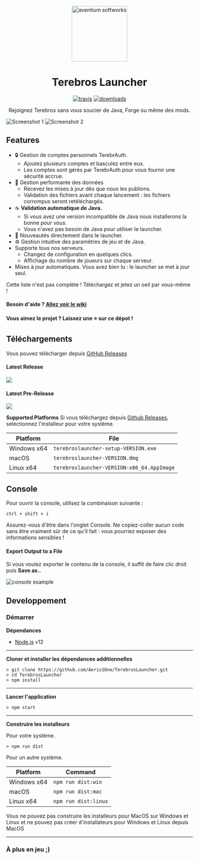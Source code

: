 <p align="center"><img src="./app/assets/images/SealCircle.png" width="150px" height="150px" alt="aventium softworks"></p>

<h1 align="center">Terebros Launcher</h1>

[<p align="center"><img src="https://img.shields.io/travis/Aeris1One/TerebrosLauncher.svg?style=for-the-badge" alt="travis">](https://travis-ci.org/Terebros-MC/HeliosLauncher) [<img src="https://img.shields.io/github/downloads/Terebros-MC/TerebrosLauncher/total.svg?style=for-the-badge" alt="downloads">](https://github.com/Terebros-MC/HeliosLauncher/releases)</p>

<p align="center">Rejoignez Terebros sans vous soucier de Java, Forge ou même des mods.</p>

![Screenshot 1](https://i.imgur.com/6o7SmH6.png)
![Screenshot 2](https://i.imgur.com/x3B34n1.png)

## Features

* 🔒 Gestion de comptes personnels TerebrAuth.
  * Ajoutez plusieurs comptes et basculez entre eux.
  * Les comptes sont gérés par TerebrAuth pour vous fournir une sécurité accrue.
* 📂 Gestion performante des données
  * Recevez les mises à jour dès que nous les publions.
  * Validation des fichiers avant chaque lancement : les fichiers corrompus seront retéléchargés.
* ☕ **Validation automatique de Java.**
  * Si vous avez une version incompatible de Java nous installerons la bonne *pour vous*.
  * Vous n'avez pas besoin de Java pour utiliser le launcher.
* 📰 Nouveautés directement dans le launcher.
* ⚙️ Gestion intuitive des paramètres de jeu et de Java.
* Supporte tous nos serveurs.
  * Changez de configuration en quelques clics.
  * Affichage du nombre de joueurs sur chaque serveur.
* Mises à jour automatiques. Vous avez bien lu : le launcher se met à jour seul.

Cette liste n'est pas complète ! Téléchargez et jetez un oeil par vous-même !

#### Besoin d'aide ? [Allez voir le wiki][wiki]

#### Vous aimez le projet ? Laissez une ⭐ sur ce dépot !

## Téléchargements

Vous pouvez télécharger depuis [GitHub Releases](https://github.com/Aeris1One/TerebrosLauncher/releases)

#### Latest Release

[![](https://img.shields.io/github/release/Aeris1One/TerebrosLauncher.svg?style=flat-square)](https://github.com/Aeris1One/TerebrosLauncher/releases/latest)

#### Latest Pre-Release
[![](https://img.shields.io/github/release/Aeris1One/TerebrosLauncher/all.svg?style=flat-square)](https://github.com/Aeris1One/TerebrosLauncher/releases)

**Supported Platforms**
Si vous téléchargez depuis [Github Releases](https://github.com/Aeris1One/TerebrosLauncher/releases), selectionnez l'installeur pour votre système.

| Platform | File |
| -------- | ---- |
| Windows x64 | `terebroslauncher-setup-VERSION.exe` |
| macOS | `terebroslauncher-VERSION.dmg` |
| Linux x64 | `terebroslauncher-VERSION-x86_64.AppImage` |

## Console

Pour ouvrir la console, utilisez la combinaison suivante :

```console
ctrl + shift + i
```
Assurez-vous d'être dans l'onglet Console.
Ne copiez-coller aucun code sans être vraiment sûr de ce qu'il fait : vous pourriez exposer des informations sensibles !

#### Export Output to a File

Si vous voulez exporter le contenu de la console, il suffit de faire clic droit puis **Save as..**

![console example](https://i.imgur.com/T5e73jP.png)


## Developpement

### Démarrer

**Dépendances**

* [Node.js][nodejs] v12

---

**Cloner et installer les dépendances additionnelles**

```console
> git clone https://github.com/Aeris1One/TerebrosLauncher.git
> cd TerebrosLauncher
> npm install
```

---

**Lancer l'application**

```console
> npm start
```

---

**Construire les installeurs**

Pour votre système.

```console
> npm run dist
```

Pour un autre système.

| Platform    | Command              |
| ----------- | -------------------- |
| Windows x64 | `npm run dist:win`   |
| macOS       | `npm run dist:mac`   |
| Linux x64   | `npm run dist:linux` |

Vous ne pouvez pas construire les installeurs pour MacOS sur Windows et Linux et ne pouvez pas créer d'installateurs pour Windows et Linux depuis MacOS

---

### À plus en jeu ;)


[nodejs]: https://nodejs.org/en/ 'Node.js'
[vscode]: https://code.visualstudio.com/ 'Visual Studio Code'
[mainprocess]: https://electronjs.org/docs/tutorial/application-architecture#main-and-renderer-processes 'Main Process'
[rendererprocess]: https://electronjs.org/docs/tutorial/application-architecture#main-and-renderer-processes 'Renderer Process'
[chromedebugger]: https://marketplace.visualstudio.com/items?itemName=msjsdiag.debugger-for-chrome 'Debugger for Chrome'
[discord]: https://discord.gg/zNWUXdt 'Discord'
[wiki]: https://github.com/dscalzi/HeliosLauncher/wiki 'wiki'
[nebula]: https://github.com/dscalzi/Nebula 'dscalzi/Nebula'
[v2branch]: https://github.com/dscalzi/HeliosLauncher/tree/ts-refactor 'v2 branch'
